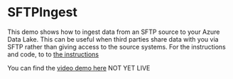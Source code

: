 # SFTPIngest
This demo shows how to ingest data from an SFTP source to your Azure Data Lake. This can be useful when third parties share data with you via SFTP rather than giving access to the source systems. For the instructions and code, to to [the instructions](SFTPIngest.md)

You can find the [video demo here](https://www.youtube.com/) NOT YET LIVE